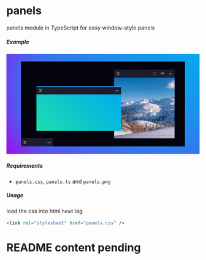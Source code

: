 # panels

panels module in TypeScript for easy window-style panels

##### Example

![Example](example.png)

##### Requirements

- `panels.css`, `panels.ts` and `panels.png`

##### Usage

load the css into html `head` tag

```html
<link rel="stylesheet" href="panels.css" />
```

# README content pending
